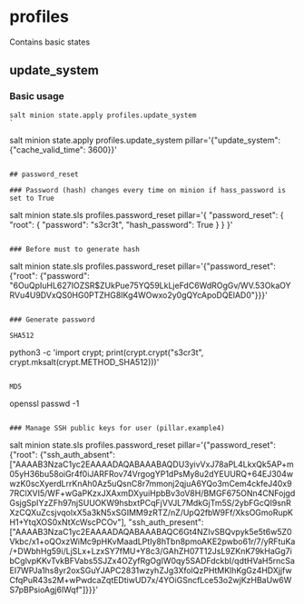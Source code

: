 # profiles

Contains basic states

## update_system

### Basic usage
```
salt minion state.apply profiles.update_system
`

```
salt minion state.apply profiles.update_system pillar='{"update_system": {"cache_valid_time": 3600}}'
```

## password_reset

### Password (hash) changes every time on minion if hass_password is set to True
```
salt minion state.sls profiles.password_reset pillar='{ "password_reset": { "root": { "password": "s3cr3t", "hash_password": True } } }'
```

### Before must to generate hash
```
salt minion state.sls profiles.password_reset pillar='{"password_reset": {"root": {"password": "$6$OuQpIuHL627IOZSR$ZUkPue75YQ59LkLjeFdC6WdROgGv/WV.53OkaOYRVu4U9DVxQS0HG0PTZHG8IKg4WOwxo2y0gQYcApoDQElAD0"}}}'
```

### Generate password

SHA512
```
python3 -c 'import crypt; print(crypt.crypt("s3cr3t", crypt.mksalt(crypt.METHOD_SHA512)))'
```

MD5
```
openssl passwd -1
```

### Manage SSH public keys for user (pillar.example4)

```
salt minion state.sls profiles.password_reset pillar='{"password_reset": {"root": {"ssh_auth_absent": ["AAAAB3NzaC1yc2EAAAADAQABAAABAQDU3yivVxJ78aPL4LkxQk5AP+m05yH36bu58oiGr4f0iJARFRov74VrgogYP1dPsMy8u2dYEUURQ+64EJ304wwzK0scXyerdLrrKnAh0Az5uQsnC8r7mmonj2qjuA6YQo3mCem4ckfeJ40x97RClXVI5/WF+wGaPKzxJXAxmDXyuiHpbBv3oV8H/BMGF675ONn4CNFojgdGsjgSpIYzZFh97njSUUOKW9hsbxtPCqFjVVJL7MdkGjTm5S/2ybFGcQI9snRXzCQXuZcsjvqolxX5a3kN5xSGIMM9zRTZ/nZ/UpQ2fbW9Ff/XksOGmoRupKH1+YtqXOS0xNtXcWscPCOv"], "ssh_auth_present": ["AAAAB3NzaC1yc2EAAAADAQABAAABAQC6Gt4NZIvSBQvpyk5e5t6w5Z0Vkbc/x1+oQOxzWiMc9pHKvMaadLPtIy8hTbn8pmoAKE2pwbo61r/7/yRFtuKa/+DWbhHg59i/LjSLx+LzxSY7fMU+Y8c3/GAhZH07T12JsL9ZKnK79kHaGg7ibCglvpKKvTvkBFVabs5SJZx4OZyfRgOgIW0qy5SADFdckbI/qdtHVaH5rncSaEI7WPJa1hs8yr2oxSGuYJAPC2831wzyhZJg3XfolQzPHtMKlhKgGz4HDXjjfwCfqPuR43s2M+wPwdcaZqtEDtiwUD7x/4YOiGSncfLce53o2wjKzHBaUw6WS7pBPsioAgj6lWqf"]}}}'
```
